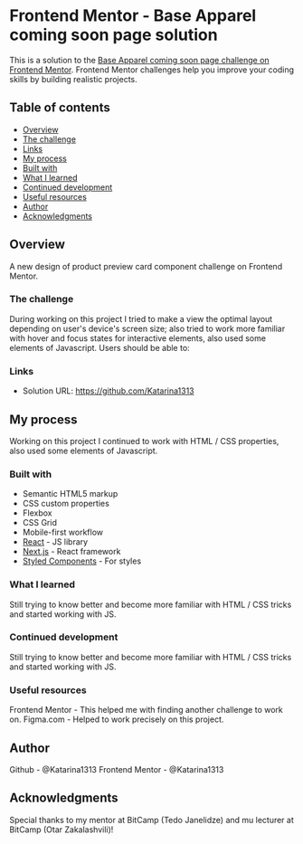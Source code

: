 # Frontend Mentor - Base Apparel coming soon page solution

This is a solution to the [Base Apparel coming soon page challenge on Frontend Mentor](https://www.frontendmentor.io/challenges/base-apparel-coming-soon-page-5d46b47f8db8a7063f9331a0). Frontend Mentor challenges help you improve your coding skills by building realistic projects.

## Table of contents

- [Overview](#overview)
- [The challenge](#the-challenge)
- [Links](#links)
- [My process](#my-process)
- [Built with](#built-with)
- [What I learned](#what-i-learned)
- [Continued development](#continued-development)
- [Useful resources](#useful-resources)
- [Author](#author)
- [Acknowledgments](#acknowledgments)

## Overview

A new design of product preview card component challenge on Frontend Mentor.

### The challenge

During working on this project I tried to make a view the optimal layout depending on user's device's screen size; also tried to work more familiar with hover and focus states for interactive elements, also used some elements of Javascript.
Users should be able to:

### Links

- Solution URL: https://github.com/Katarina1313

## My process

Working on this project I continued to work with HTML / CSS properties, also used some elements of Javascript.

### Built with

- Semantic HTML5 markup
- CSS custom properties
- Flexbox
- CSS Grid
- Mobile-first workflow
- [React](https://reactjs.org/) - JS library
- [Next.js](https://nextjs.org/) - React framework
- [Styled Components](https://styled-components.com/) - For styles

### What I learned

Still trying to know better and become more familiar with HTML / CSS tricks and started working with JS.

### Continued development

Still trying to know better and become more familiar with HTML / CSS tricks and started working with JS.

### Useful resources

Frontend Mentor - This helped me with finding another challenge to work on.
Figma.com - Helped to work precisely on this project.

## Author

Github - @Katarina1313
Frontend Mentor - @Katarina1313

## Acknowledgments

Special thanks to my mentor at BitCamp (Tedo Janelidze) and mu lecturer at BitCamp (Otar Zakalashvili)!

